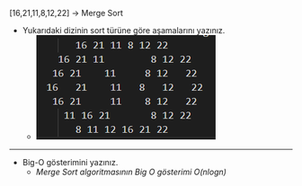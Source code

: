 [16,21,11,8,12,22] -> Merge Sort

* Yukarıdaki dizinin sort türüne göre aşamalarını yazınız.
    * ![merge sort](mergeSort.png)
---

* Big-O gösterimini yazınız.
    * *Merge Sort algoritmasının Big O gösterimi O(nlogn)*


            
    
